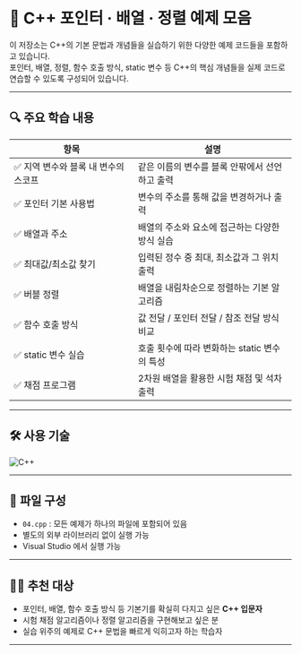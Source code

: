 # 📘 C++ 포인터 · 배열 · 정렬 예제 모음

이 저장소는 C++의 기본 문법과 개념들을 실습하기 위한 다양한 예제 코드들을 포함하고 있습니다.  
포인터, 배열, 정렬, 함수 호출 방식, static 변수 등 C++의 핵심 개념들을 실제 코드로 연습할 수 있도록 구성되어 있습니다.

---

## 🔍 주요 학습 내용

| 항목 | 설명 |
|------|------|
| ✅ 지역 변수와 블록 내 변수의 스코프 | 같은 이름의 변수를 블록 안팎에서 선언하고 출력 |
| ✅ 포인터 기본 사용법 | 변수의 주소를 통해 값을 변경하거나 출력 |
| ✅ 배열과 주소 | 배열의 주소와 요소에 접근하는 다양한 방식 실습 |
| ✅ 최대값/최소값 찾기 | 입력된 정수 중 최대, 최소값과 그 위치 출력 |
| ✅ 버블 정렬 | 배열을 내림차순으로 정렬하는 기본 알고리즘 |
| ✅ 함수 호출 방식 | 값 전달 / 포인터 전달 / 참조 전달 방식 비교 |
| ✅ static 변수 실습 | 호출 횟수에 따라 변화하는 static 변수의 특성 |
| ✅ 채점 프로그램 | 2차원 배열을 활용한 시험 채점 및 석차 출력 |

---

## 🛠️ 사용 기술

![C++](https://img.shields.io/badge/C++-00599C?style=for-the-badge&logo=c%2B%2B&logoColor=white)

---

## 📁 파일 구성

- `04.cpp` : 모든 예제가 하나의 파일에 포함되어 있음
- 별도의 외부 라이브러리 없이 실행 가능
- Visual Studio 에서 실행 가능

---

## 👩‍💻 추천 대상

- 포인터, 배열, 함수 호출 방식 등 기본기를 확실히 다지고 싶은 **C++ 입문자**
- 시험 채점 알고리즘이나 정렬 알고리즘을 구현해보고 싶은 분
- 실습 위주의 예제로 C++ 문법을 빠르게 익히고자 하는 학습자

---
